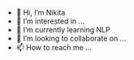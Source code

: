 - 👋 Hi, I’m Nikita
- 👀 I’m interested in ...
- 🌱 I’m currently learning NLP
- 💞️ I’m looking to collaborate on ...
- 📫 How to reach me ...

<!---
nchavan1999/nchavan1999 is a ✨ special ✨ repository because its `README.md` (this file) appears on your GitHub profile.
You can click the Preview link to take a look at your changes.
--->
